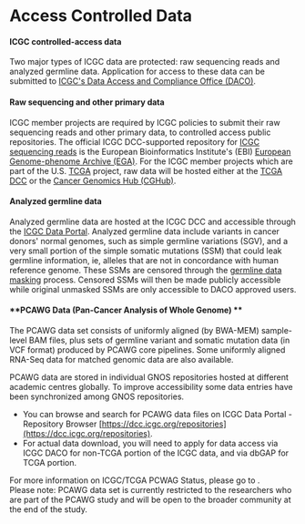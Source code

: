 # Access Controlled Data

#### **ICGC controlled-access data**

Two major types of ICGC data are protected: raw sequencing reads and analyzed germline data. Application for access to these data can be submitted to [ICGC's Data Access and Compliance Office (DACO)][1].

#### **Raw sequencing and other primary data**

ICGC member projects are required by ICGC policies to submit their raw sequencing reads and other primary data, to controlled access public repositories. The official ICGC DCC-supported repository for [ICGC sequencing reads][2] is the European Bioinformatics Institute's (EBI) [European Genome-phenome Archive (EGA)][3]. For the ICGC member projects which are part of the U.S. [TCGA][4] project, raw data will be hosted either at the [TCGA DCC][5] or the [Cancer Genomics Hub (CGHub)][6].

#### **Analyzed germline data**

Analyzed germline data are hosted at the ICGC DCC and accessible through the [ICGC Data Portal][7]. Analyzed germline data include variants in cancer donors' normal genomes, such as simple germline variations (SGV), and a very small portion of the simple somatic mutations (SSM) that could leak germline information, ie, alleles that are not in concordance with human reference genome. These SSMs are censored through the [germline data masking][8] process. Censored SSMs will then be made publicly accessible while original unmasked SSMs are only accessible to DACO approved users.

#### **PCAWG Data (Pan-Cancer Analysis of Whole Genome) **

The PCAWG data set consists of uniformly aligned (by BWA-MEM) sample-level BAM files, plus sets of germline variant and somatic mutation data (in VCF format) produced by PCAWG core pipelines. Some uniformly aligned RNA-Seq data for matched genomic data are also available.

PCAWG data are stored in individual GNOS repositories hosted at different academic centres globally. To improve accessibility some data entries have been synchronized among GNOS repositories.

* You can browse and search for PCAWG data files on ICGC Data Portal - Repository Browser [https://dcc.icgc.org/repositories](https://dcc.icgc.org/repositories).
* For actual data download, you will need to apply for data access via ICGC DACO for non-TCGA portion of the ICGC data, and via dbGAP for TCGA portion.

For more information on ICGC/TCGA PCWAG Status, please go to .  
Please note: PCAWG data set is currently restricted to the researchers who are part of the PCAWG study and will be open to the broader community at the end of the study.

[1]: http://icgc.org/daco
[2]: http://www.ebi.ac.uk/ega/dacs/EGAC00001000010
[3]: http://www.ebi.ac.uk/ega
[4]: http://cancergenome.nih.gov/
[5]: http://tcga-data.nci.nih.gov/
[6]: https://cghub.ucsc.edu/
[7]: http://dcc.icgc.org
[8]: methods#germline-data-masking